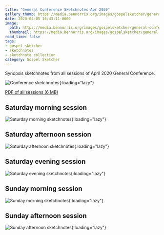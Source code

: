 ```yaml
---
title: "General Conference Sketchnotes Apr 2020"
gallery_thumb: https://media.bennorris.org/images/gospelsketcher/general-conference/apr-2020/apr-20-intro.jpg
date: 2020-04-05 16:43:11-0600
image:
  path: https://media.bennorris.org/images/gospelsketcher/general-conference/apr-2020/apr-20-header.jpg
  thumbnail: https://media.bennorris.org/images/gospelsketcher/general-conference/apr-2020/apr-20-header.jpg
read_time: false
tags:
- gospel sketcher
- sketchnotes
- sketchnote collection
category: Gospel Sketcher
---
```


Synopsis sketchnotes from all sessions of April 2020 General Conference.

![Conference sketchnotes](https://media.bennorris.org/images/gospelsketcher/general-conference/apr-2020/apr-20-intro.jpg){:loading="lazy"}

[PDF of all sessions (6 MB)](https://media.bennorris.org/images/gospelsketcher/general-conference/apr-2020/apr-2020-general-conference-sketchnotes.pdf)

## Saturday morning session

![Saturday morning sketchnotes](https://media.bennorris.org/images/gospelsketcher/general-conference/apr-2020/apr-20-1-sat-am.jpg){:loading="lazy"}

## Saturday afternoon session

![Saturday afternoon sketchnotes](https://media.bennorris.org/images/gospelsketcher/general-conference/apr-2020/apr-20-2-sat-pm.jpg){:loading="lazy"}

## Saturday evening session

![Saturday evening sketchnotes](https://media.bennorris.org/images/gospelsketcher/general-conference/apr-2020/apr-20-3-sat-eve.jpg){:loading="lazy"}

## Sunday morning session

![Sunday morning sketchnotes](https://media.bennorris.org/images/gospelsketcher/general-conference/apr-2020/apr-20-4-sun-am.jpg){:loading="lazy"}

## Sunday afternoon session

![Sunday afternoon sketchnotes](https://media.bennorris.org/images/gospelsketcher/general-conference/apr-2020/apr-20-5-sun-pm.jpg){:loading="lazy"}
